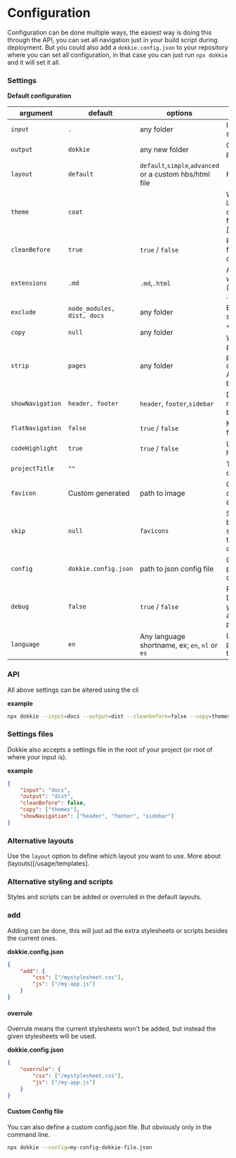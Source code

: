 # Configuration

Configuration can be done multiple ways, the easiest way is doing this through the API, you can set all navigation just in your build script during deployment. But you could also add a `dokkie.config.json` to your repository where you can set all configuration, in that case you can just run `npx dokkie` and it will set it all.

### Settings

**Default configuration**

| argument         | default                    | options                                                 | description                                                                                                |
| ---------------- | -------------------------- | ------------------------------------------------------- | ---------------------------------------------------------------------------------------------------------- |
| `input`          | `.`                        | any folder                                              | Input folder to search for files.                                                                          |
| `output`         | `dokkie`                   | any new folder                                          | Output folder for pages                                                                                    |
| `layout`         | `default`                  | `default`,`simple`,`advanced` or a custom hbs/html file | Html layout used                                                                                           |
| `theme`          | `coat`                     |                                                         | When a default layout is chosen, you can choose a theme from (coat)[https://coat.guyn.nl]                  |
| `cleanBefore`    | `true`                     | `true` / `false`                                        | Remove the docs folder before creating a new one.                                                          |
| `extensions`     | `.md`                      | `.md`,`.html`                                           | All file extensions which can be used (supported; .md, .html)                                              |
| `exclude`        | `node_modules, dist, docs` | any folder                                              | Exclude folders from searching for files.                                                                  |
| `copy`           | `null`                     | any folder                                              | "Copy a folder into your output.                                                                           |
| `strip`          | `pages`                    | any folder                                              | Remove parts of paths to get files directly in their root. All files in `pages`, will be directly in docs. |
| `showNavigation` | `header, footer`           | `header`, `footer`,`sidebar`                            | Define which navigations should be shown                                                                   |
| `flatNavigation` | `false`                    | `true` / `false`                                        | Make the navigation flat.                                                                                  |
| `codeHighlight`  | `true`                     | `true` / `false`                                        | Use Prism to create highlighted code                                                                       |
| `projectTitle`   | `""`                       |                                                         | Title of the documentation                                                                                 |
| `favicon`        | Custom generated           | path to image                                           | Create favicons and other meta tags automatically                                                          |
| `skip`           | `null`                     | `favicons`                                              | Skip parts of the build process to speed it up. For now this can only be done with Favicons                |
| `config`         | `dokkie.config.json`       | path to json config file                                | Give an alternative path to the config for dokkie                                                          |
| `debug`          | `false`                    | `true` / `false`                                        | Running Dokkie with Debug on, will give you more details about the build process                           |
| `language`       | `en`                       | Any language shortname, ex; `en`, `nl` or `es`          | Language of the page, this is set in the templates                                                         |

### API

All above settings can be altered using the cli

**example**

```bash
npx dokkie --input=docs --output=dist --cleanbefore=false --copy=themes --showNavigation=header,footer,sidebar
```

### Settings files

Dokkie also accepts a settings file in the root of your project (or root of where your input is).

**example**

```json
{
	"input": "docs",
	"output": "dist",
	"cleanBefore": false,
	"copy": ["themes"],
	"showNavigation": ["header", "footer", "sidebar"]
}
```

### Alternative layouts

Use the `layout` option to define which layout you want to use. More about (layouts)[/usage/templates].

### Alternative styling and scripts

Styles and scripts can be added or overruled in the default layouts.

### add

Adding can be done, this will just ad the extra stylesheets or scripts besides the current ones.

**dokkie.config.json**

```json
{
	"add": {
		"css": ["/mystylesheet.css"],
		"js": ["/my-app.js"]
	}
}
```

#### overrule

Overrule means the current stylesheets won't be added, but instead the given stylesheets will be used.

**dokkie.config.json**

```json
{
	"overrule": {
		"css": ["/mystylesheet.css"],
		"js": ["/my-app.js"]
	}
}
```

#### Custom Config file

You can also define a custom config.json file. But obviously only in the command line.

```bash
npx dokkie --config=my-config-dokkie-file.json
```
